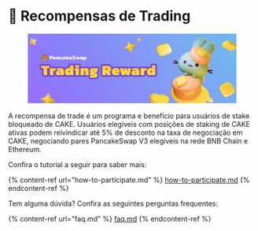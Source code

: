 # 🧈 Recompensas de Trading

<figure><img src="../../.gitbook/assets/image (1) (1).png" alt=""><figcaption></figcaption></figure>

A recompensa de trade é um programa e benefício para usuários de stake bloqueado de CAKE. Usuários elegíveis com posições de staking de CAKE ativas podem reivindicar até 5% de desconto na taxa de negociação em CAKE, negociando pares PancakeSwap V3 elegíveis na rede BNB Chain e Ethereum.&#x20;

Confira o tutorial a seguir para saber mais:

{% content-ref url="how-to-participate.md" %}
[how-to-participate.md](how-to-participate.md)
{% endcontent-ref %}

Tem alguma dúvida? Confira as seguintes perguntas frequentes:

{% content-ref url="faq.md" %}
[faq.md](faq.md)
{% endcontent-ref %}

